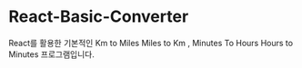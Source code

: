 # React-Basic-Converter

React를 활용한 기본적인 Km to Miles Miles to Km , Minutes To Hours Hours to Minutes 프로그램입니다.
